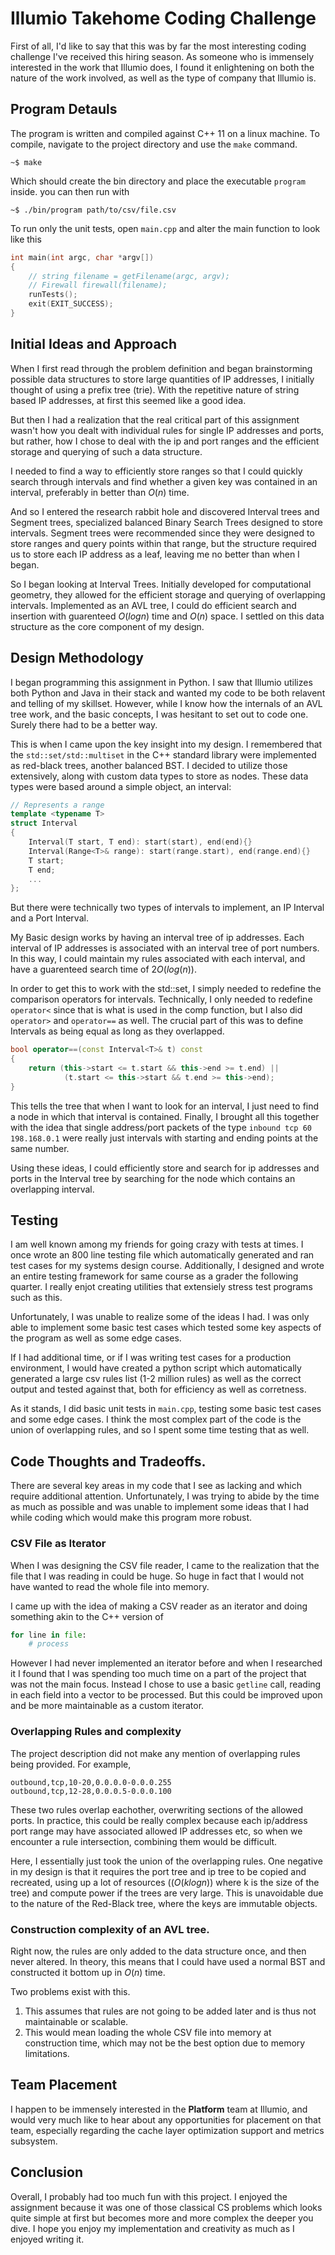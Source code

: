 # Illumio Takehome Coding Challenge

First of all, I'd like to say that this was by far the most interesting coding challenge I've received this hiring season. As someone who is immensely interested in the work that Illumio does, I found it enlightening on both the nature of the work involved, as well as the type of company that Illumio is.

## Program Detauls
The program is written and compiled against C++ 11 on a linux machine. To compile, navigate to the project directory and use the `make` command.
```
~$ make
```

Which should create the bin directory and place the executable `program` inside. you can then run with 

```
~$ ./bin/program path/to/csv/file.csv
```

To run only the unit tests, open `main.cpp` and alter the main function to look like this
```c++
int main(int argc, char *argv[])
{
    // string filename = getFilename(argc, argv);
    // Firewall firewall(filename);
    runTests();
    exit(EXIT_SUCCESS);
}
```

## Initial Ideas and Approach
When I first read through the problem definition and began brainstorming possible data structures to store large quantities of IP addresses, I initially thought of using a prefix tree (trie). With the repetitive nature of string based IP addresses, at first this seemed like a good idea. 

But then I had a realization that the real critical part of this assignment wasn't how you dealt with individual rules for single IP addresses and ports, but rather, how I chose to deal with the ip and port ranges and the efficient storage and querying of such a data structure.

I needed to find a way to efficiently store ranges so that I could quickly search through intervals and find whether a given key was contained in an interval, preferably in better than $O(n)$ time. 

And so I entered the research rabbit hole and discovered Interval trees and Segment trees, specialized balanced Binary Search Trees designed to store intervals. Segment trees were recommended since they were designed to store ranges and query points within that range, but the structure required us to store each IP address as a leaf, leaving me no better than when I began. 

So I began looking at Interval Trees. Initially developed for computational geometry, they allowed for the efficient storage and querying of overlapping intervals. Implemented as an AVL tree, I could do efficient search and insertion with guarenteed $O(logn)$ time and $O(n)$ space. I settled on this data structure as the core component of my design. 

## Design Methodology
I began programming this assignment in Python. I saw that Illumio utilizes both Python and Java in their stack and wanted my code to be both relavent and telling of my skillset. However, while I know how the internals of an AVL tree work, and the basic concepts, I was hesitant to set out to code one. Surely there had to be a better way. 

This is when I came upon the key insight into my design. I remembered that the `std::set/std::multiset` in the C++ standard library were implemented as red-black trees, another balanced BST. I decided to utilize those extensively, along with custom data types to store as nodes. These data types were based around a simple object, an interval:

```c++
// Represents a range
template <typename T>
struct Interval
{
    Interval(T start, T end): start(start), end(end){}
    Interval(Range<T>& range): start(range.start), end(range.end){}
    T start;
    T end;
    ...
};
```

But there were technically two types of intervals to implement, an IP Interval and a Port Interval. 

My Basic design works by having an interval tree of ip addresses. Each interval of IP addresses is associated with an interval tree of port numbers. In this way, I could maintain my rules associated with each interval, and have a guarenteed search time of $2O(log(n))$.

In order to get this to work with the std::set, I simply needed to redefine the comparison operators for intervals. Technically, I only needed to redefine `operator<` since that is what is used in the comp function, but I also did `operator>` and `operator==` as well. The crucial part of this was to define Intervals as being equal as long as they overlapped. 

```c++
bool operator==(const Interval<T>& t) const
{
    return (this->start <= t.start && this->end >= t.end) || 
            (t.start <= this->start && t.end >= this->end);
} 
```

This tells the tree that when I want to look for an interval, I just need to find a node in which that interval is contained. Finally, I brought all this together with the idea that single address/port packets of the type `inbound tcp 60 198.168.0.1` were really just intervals with starting and ending points at the same number. 

Using these ideas, I could efficiently store and search for ip addresses and ports in the Interval tree by searching for the node which contains an overlapping interval. 


## Testing
I am well known among my friends for going crazy with tests at times. I once wrote an 800 line testing file which automatically generated and ran test cases for my systems design course. Additionally, I designed and wrote an entire testing framework for same course as a grader the following quarter. I really enjot creating utilities that extensiely stress test programs such as this. 

Unfortunately, I was unable to realize some of the ideas I had. I was only able to implement some basic test cases which tested some key aspects of the program as well as some edge cases. 

If I had additional time, or if I was writing test cases for a production environment, I would have created a python script which automatically generated a large csv rules list (1-2 million rules) as well as the correct output and tested against that, both for efficiency as well as corretness. 

As it stands, I did basic unit tests in `main.cpp`, testing some basic test cases and some edge cases. I think the most complex part of the code is the union of overlapping rules, and so I spent some time testing that as well. 

## Code Thoughts and Tradeoffs.

There are several key areas in my code that I see as lacking and which require additional attention. Unfortunately, I was trying to abide by the time as much as possible and was unable to implement some ideas that I had while coding which would make this program more robust. 

### CSV File as Iterator
When I was designing the CSV file reader, I came to the realization that the file that I was reading in could be huge. So huge in fact that I would not have wanted to read the whole file into memory. 

I came up with the idea of making a CSV reader as an iterator and doing something akin to the C++ version of
```py
for line in file:
    # process
```

However I had never implemented an iterator before and when I researched it I found that I was spending too much time on a part of the project that was not the main focus. Instead I chose to use a basic `getline` call, reading in each field into a vector to be processed. But this could be improved upon and be more maintainable as a custom iterator.

### Overlapping Rules and complexity
The project description did not make any mention of overlapping rules being provided. For example, 
```
outbound,tcp,10-20,0.0.0.0-0.0.0.255
outbound,tcp,12-28,0.0.0.5-0.0.0.100
```

These two rules overlap eachother, overwriting sections of the allowed ports. In practice, this could be really complex because each ip/address port range may have associated allowed IP addresses etc, so when we encounter a rule intersection, combining them would be difficult. 

Here, I essentially just took the union of the overlapping rules. One negative in my design is that it requires the port tree and ip tree to be copied and recreated, using up a lot of resources ($(O(klogn)$) where k is the size of the tree) and compute power if the trees are very large. This is unavoidable due to the nature of the Red-Black tree, where the keys are immutable objects. 

### Construction complexity of an AVL tree. 
Right now, the rules are only added to the data structure once, and then never altered. In theory, this means that I could have used a normal BST and constructed it bottom up in $O(n)$ time. 

Two problems exist with this.

1. This assumes that rules are not going to be added later and is thus not maintainable or scalable.
2. This would mean loading the whole CSV file into memory at construction time, which may not be the best option due to memory limitations. 


## Team Placement
I happen to be immensely interested in the **Platform** team at Illumio, and would very much like to hear about any opportunities for placement on that team, especially regarding the cache layer optimization support and metrics subsystem.  

## Conclusion
Overall, I probably had too much fun with this project. I enjoyed the assignment because it was one of those classical CS problems which looks quite simple at first but becomes more and more complex the deeper you dive. I hope you enjoy my implementation and creativity as much as I enjoyed writing it. 